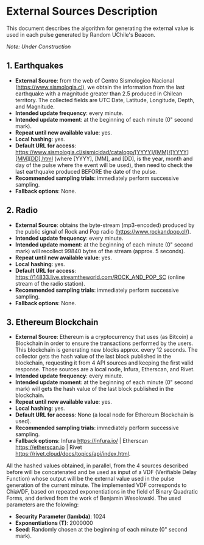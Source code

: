 # External Sources Description

This document describes the algorithm for generating the external value is used in each pulse generated by Random UChile's Beacon.

*Note: Under Construction*

## 1. Earthquakes
- **External Source**: from the web of Centro Sismologico Nacional (https://www.sismologia.cl), we obtain the information from the last earthquake with a magnitude greater than 2.5 produced in Chilean territory. The collected fields are UTC Date, Latitude, Longitude, Depth, and Magnitude.
- **Intended update frequency**: every minute.
- **Intended update moment**: at the beginning of each minute (0" second mark).
- **Repeat until new available value**: yes.
- **Local hashing**: yes. 
- **Default URL for access**: https://www.sismologia.cl/sismicidad/catalogo/[YYYY]/[MM]/[YYYY][MM][DD].html (where [YYYY], [MM], and [DD], is the year, month and day of the pulse where the event will be used), then need to check the last earthquake produced BEFORE the date of the pulse.
- **Recommended sampling trials**: immediately perform successive sampling.
- **Fallback options**: None.

## 2. Radio
- **External Source**: obtains the byte-stream (mp3-encoded) produced by the public signal of Rock and Pop radio (https://www.rockandpop.cl/).
- **Intended update frequency**: every minute. 
- **Intended update moment**: at the beginning of each minute (0" second mark) will recollect 99840 bytes of the stream (approx. 5 seconds). 
- **Repeat until new available value**: yes.
- **Local hashing**: yes. 
- **Default URL for access**: https://14833.live.streamtheworld.com/ROCK_AND_POP_SC (online stream of the radio station). 
- **Recommended sampling trials**: immediately perform successive sampling. 
- **Fallback options**: None.

## 3. Ethereum Blockchain
- **External Source**: Ethereum is a cryptocurrency that uses (as Bitcoin) a Blockchain in order to ensure the transactions performed by the users. This blockchain is generating new blocks approx. every 12 seconds. The collector gets the hash value of the last block published in the blockchain, requesting it from 4 API sources and keeping the first valid response. Those sources are a local node, Infura, Etherscan, and Rivet.
- **Intended update frequency**: every minute. 
- **Intended update moment**: at the beginning of each minute (0" second mark) will gets the hash value of the last block published in the blockchain.
- **Repeat until new available value**: yes.
- **Local hashing**: yes. 
- **Default URL for access**: None (a local node for Ethereum Blockchain is used).
- **Recommended sampling trials**: immediately perform successive sampling. 
- **Fallback options**: Infura https://infura.io/ | Etherscan https://etherscan.io | Rivet https://rivet.cloud/docs/topics/api/index.html.


All the hashed values obtained, in parallel, from the 4 sources described before will be concatenated and be used as input of a VDF (Verifiable Delay Function) whose output will be the external value used in the pulse generation of the current minute.
The implemented VDF corresponds to ChiaVDF, based on repeated exponentiations in the field of Binary Quadratic Forms, and derived from the work of Benjamin Wesolowski. The used parameters are the folowing:
- **Security Parameter (lambda)**: 1024
- **Exponentiations (T)**: 2000000
- **Seed**: Randomly chosen at the beginning of each minute (0" second mark).
